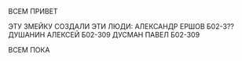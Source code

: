 ВСЕМ ПРИВЕТ

ЭТУ ЗМЕЙКУ СОЗДАЛИ ЭТИ ЛЮДИ:
АЛЕКСАНДР ЕРШОВ Б02-3??
ДУШАНИН АЛЕКСЕЙ Б02-309
ДУСМАН ПАВЕЛ Б02-309

ВСЕМ ПОКА